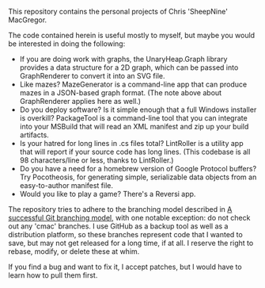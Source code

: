 This repository contains the personal projects of Chris 'SheepNine' MacGregor.

The code contained herein is useful mostly to myself, but maybe you would be interested in doing the following:

* If you are doing work with graphs, the UnaryHeap.Graph library provides a data structure for a 2D graph, which can be passed into GraphRenderer to convert it into an SVG file.
* Like mazes? MazeGenerator is a command-line app that can produce mazes in a JSON-based graph format. (The note above about GraphRenderer applies here as well.)
* Do you deploy software? Is it simple enough that a full Windows installer is overkill? PackageTool is a command-line tool that you can integrate into your MSBuild that will read an XML manifest and zip up your build artifacts.
* Is your hatred for long lines in .cs files total? LintRoller is a utility app that will report if your source code has long lines. (This codebase is all 98 characters/line or less, thanks to LintRoller.)
* Do you have a need for a homebrew version of Google Protocol buffers? Try Pocotheosis, for generating simple, serializable data objects from an easy-to-author manifest file.
* Would you like to play a game? There's a Reversi app.

The repository tries to adhere to the branching model described in [A successful Git branching model](http://nvie.com/posts/a-successful-git-branching-model/), with one notable exception: do not check out any 'cmac' branches. I use GitHub as a backup tool as well as a distribution platform, so these branches represent code that I wanted to save, but may not get released for a long time, if at all. I reserve the right to rebase, modify, or delete these at whim.

If you find a bug and want to fix it, I accept patches, but I would have to learn how to pull them first.